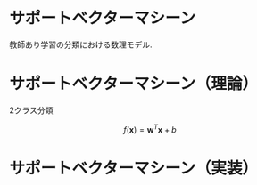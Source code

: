 # サポートベクターマシーン
教師あり学習の分類における数理モデル.
# サポートベクターマシーン（理論）
2クラス分類

$$
f(\bm{x})=\bm{w}^{T}\bm{x}+b
$$

# サポートベクターマシーン（実装）